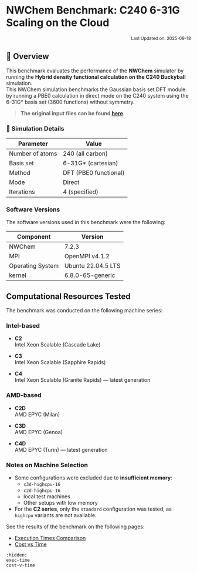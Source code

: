 # NWChem Benchmark: C240 6-31G Scaling on the Cloud

<p align="right">
    <small>Last Updated on: 2025-09-18</small>
</p>

## 📌 Overview

This benchmark evaluates the performance of the **NWChem** simulator by running the **Hybrid density functional calculation on the C240 Buckyball** simulation.  
This NWChem simulation benchmarks the Gaussian basis set DFT module by running a
PBE0 calculation in direct mode on the C240 system using the 6-31G\* basis set
(3600 functions) without symmetry.



> **The original input files can be found [here](https://nwchemgit.github.io/c240_631gs.nw).**


### 🔬 Simulation Details

| **Parameter**            | **Value**                           |
|---------------------------|-------------------------------------|
| Number of atoms           | 240 (all carbon)                    |
| Basis set                 | 6-31G* (cartesian)                  |
| Method                    | DFT (PBE0 functional)               |
| Mode                      | Direct                              |
| Iterations                | 4 (specified)                       |


### Software Versions
The software versions used in this benchmark were the following:

| Component              | Version                               |
|------------------------|---------------------------------------|
| NWChem                  | 7.2.3                                |
| MPI                  | OpenMPI v4.1.2              |
| Operating System       |Ubuntu 22.04.5 LTS|
| kernel                 | 6.8.0-65-generic                     |


## Computational Resources Tested

The benchmark was conducted on the following machine series:

### Intel-based
- **C2**  
  Intel Xeon Scalable (Cascade Lake)

- **C3**  
  Intel Xeon Scalable (Sapphire Rapids)

- **C4**  
  Intel Xeon Scalable (Granite Rapids) — latest generation

### AMD-based
- **C2D**  
  AMD EPYC (Milan)

- **C3D**  
  AMD EPYC (Genoa)

- **C4D**  
  AMD EPYC (Turin) — latest generation

### Notes on Machine Selection
- Some configurations were excluded due to **insufficient memory**:  
  - `c3d-highcpu-16`  
  - `c2d-highcpu-16`  
  - local test machines
  - Other setups with low memory
- For the **C2 series**, only the `standard` configuration was tested, as `highcpu` variants are not available.

See the results of the benchmark on the following pages:
- [Execution Times Comparison](exec-time)
- [Cost vs Time](cost-v-time)

```{toctree}
:hidden:
exec-time
cost-v-time
```